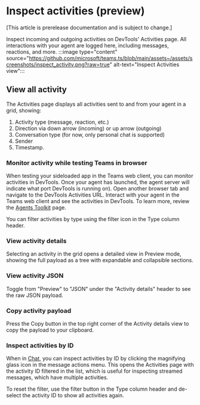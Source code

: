 # Inspect activities (preview)

[This article is prerelease documentation and is subject to change.]

Inspect incoming and outgoing activities on DevTools' Activities page. All interactions with your agent are logged here, including messages, reactions, and more.
:::image type="content" source="https://github.com/microsoft/teams.ts/blob/main/assets~/assets/screenshots/inspect_activity.png?raw=true" alt-text="Inspect Activities view":::

## View all activity

The Activities page displays all activities sent to and from your agent in a grid, showing:

1. Activity type (message, reaction, etc.)
2. Direction via down arrow (incoming) or up arrow (outgoing)
3. Conversation type (for now, only personal chat is supported)
4. Sender
5. Timestamp.

### Monitor activity while testing Teams in browser

When testing your sideloaded app in the Teams web client, you can monitor activities in DevTools. Once your agent has launched, the agent server will indicate what port DevTools is running on). Open another browser tab and navigate to the DevTools Activities URL. Interact with your agent in the Teams web client and see the activities in DevTools. To learn more, review the [Agents Toolkit](../../teams/agents-toolkit) page.

You can filter activities by type using the filter icon in the Type column header.

### View activity details

Selecting an activity in the grid opens a detailed view in Preview mode, showing the full payload as a tree with expandable and collapsible sections.

### View activity JSON

Toggle from "Preview" to "JSON" under the "Activity details" header to see the raw JSON payload.

### Copy activity payload

Press the Copy button in the top right corner of the Activity details view to copy the payload to your clipboard.

### Inspect activities by ID

When in [Chat](chat), you can inspect activities by ID by clicking the magnifying glass icon in the message actions menu. This opens the Activities page with the activity ID filtered in the list, which is useful for inspecting streamed messages, which have multiple activities.

To reset the filter, use the filter button in the Type column header and de-select the activity ID to show all activities again.